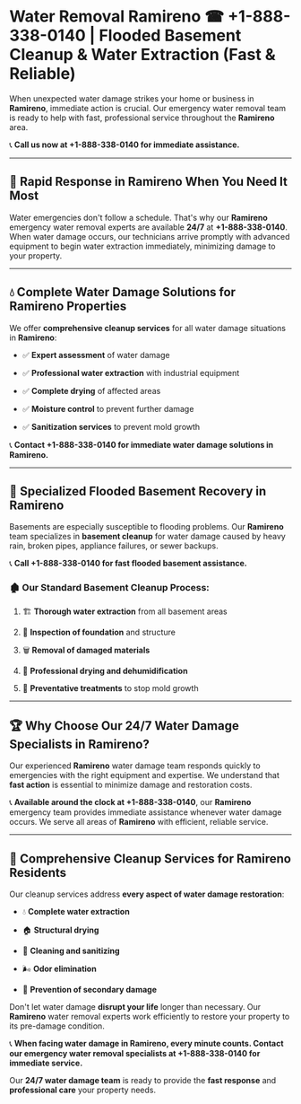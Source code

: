 # Water Removal Ramireno ☎ +1-888-338-0140 | Flooded Basement Cleanup & Water Extraction (Fast & Reliable)

When unexpected water damage strikes your home or business in **Ramireno**, immediate action is crucial. Our emergency water removal team is ready to help with fast, professional service throughout the **Ramireno** area. 

📞 **Call us now at +1-888-338-0140 for immediate assistance.**
---
## 🚀 Rapid Response in Ramireno When You Need It Most
Water emergencies don't follow a schedule. That's why our **Ramireno** emergency water removal experts are available **24/7** at **+1-888-338-0140**. When water damage occurs, our technicians arrive promptly with advanced equipment to begin water extraction immediately, minimizing damage to your property.
---
## 💧 Complete Water Damage Solutions for Ramireno Properties
We offer **comprehensive cleanup services** for all water damage situations in **Ramireno**:
- ✅ **Expert assessment** of water damage  
- ✅ **Professional water extraction** with industrial equipment  
- ✅ **Complete drying** of affected areas  
- ✅ **Moisture control** to prevent further damage  
- ✅ **Sanitization services** to prevent mold growth  
📞 **Contact +1-888-338-0140 for immediate water damage solutions in Ramireno.**
---
## 🌊 Specialized Flooded Basement Recovery in Ramireno
Basements are especially susceptible to flooding problems. Our **Ramireno** team specializes in **basement cleanup** for water damage caused by heavy rain, broken pipes, appliance failures, or sewer backups. 
📞 **Call +1-888-338-0140 for fast flooded basement assistance.**
### 🏚️ Our Standard Basement Cleanup Process:
1. 🏗️ **Thorough water extraction** from all basement areas  
2. 🔎 **Inspection of foundation** and structure  
3. 🗑️ **Removal of damaged materials**  
4. 💨 **Professional drying and dehumidification**  
5. 🚫 **Preventative treatments** to stop mold growth  
---
## 🏆 Why Choose Our 24/7 Water Damage Specialists in Ramireno?
Our experienced **Ramireno** water damage team responds quickly to emergencies with the right equipment and expertise. We understand that **fast action** is essential to minimize damage and restoration costs.
📞 **Available around the clock at +1-888-338-0140**, our **Ramireno** emergency team provides immediate assistance whenever water damage occurs. We serve all areas of **Ramireno** with efficient, reliable service.
---
## 🧹 Comprehensive Cleanup Services for Ramireno Residents
Our cleanup services address **every aspect of water damage restoration**:
- 💧 **Complete water extraction**  
- 🏠 **Structural drying**  
- 🧼 **Cleaning and sanitizing**  
- 🌬️ **Odor elimination**  
- 🚫 **Prevention of secondary damage**  
Don't let water damage **disrupt your life** longer than necessary. Our **Ramireno** water removal experts work efficiently to restore your property to its pre-damage condition.
📞 **When facing water damage in Ramireno, every minute counts. Contact our emergency water removal specialists at +1-888-338-0140 for immediate service.**
Our **24/7 water damage team** is ready to provide the **fast response** and **professional care** your property needs.
